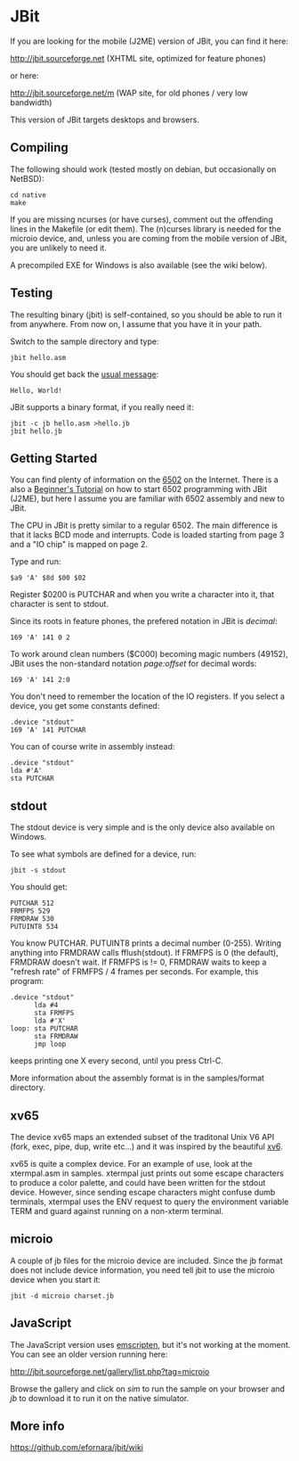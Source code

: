 JBit
====

If you are looking for the mobile (J2ME) version of JBit, you can find
it here:

<http://jbit.sourceforge.net> (XHTML site, optimized for feature phones)

or here:

<http://jbit.sourceforge.net/m> (WAP site, for old phones / very low bandwidth)

This version of JBit targets desktops and browsers.

Compiling
---------

The following should work (tested mostly on debian, but occasionally on
NetBSD):

	cd native
	make

If you are missing ncurses (or have curses), comment out the offending
lines in the Makefile (or edit them). The (n)curses library is needed
for the microio device, and, unless you are coming from the mobile
version of JBit, you are unlikely to need it.

A precompiled EXE for Windows is also available (see the wiki below).

Testing
-------

The resulting binary (jbit) is self-contained, so you should be able to
run it from anywhere.  From now on, I assume that you have it in your
path.

Switch to the sample directory and type:

	jbit hello.asm

You should get back the
[usual message](http://en.wikipedia.org/wiki/Hello_world_program):

	Hello, World!

JBit supports a binary format, if you really need it:

	jbit -c jb hello.asm >hello.jb
	jbit hello.jb

Getting Started
---------------

You can find plenty of information on the
[6502](http://en.wikipedia.org/wiki/MOS_Technology_6502) on the
Internet.  There is a also a
[Beginner's Tutorial](http://jbit.sourceforge.net//doc/tutorial_en.html)
on how to start 6502 programming with JBit (J2ME), but here I assume you
are familiar with 6502 assembly and new to JBit.

The CPU in JBit is pretty similar to a regular 6502. The main difference
is that it lacks BCD mode and interrupts. Code is loaded starting from
page 3 and a "IO chip" is mapped on page 2.

Type and run:

	$a9 'A' $8d $00 $02

Register $0200 is PUTCHAR and when you write a character into it,
that character is sent to stdout.

Since its roots in feature phones, the prefered notation in JBit is
*decimal*:

	169 'A' 141 0 2

To work around clean numbers ($C000) becoming magic numbers (49152),
JBit uses the non-standard notation *page:offset* for decimal words:

	169 'A' 141 2:0
	
You don't need to remember the location of the IO registers. If you
select a device, you get some constants defined:

	.device "stdout"
	169 'A' 141 PUTCHAR

You can of course write in assembly instead:

	.device "stdout"
	lda #'A'
	sta PUTCHAR

stdout
------

The stdout device is very simple and is the only device also available
on Windows.

To see what symbols are defined for a device, run:

	jbit -s stdout

You should get:

	PUTCHAR 512
	FRMFPS 529
	FRMDRAW 530
	PUTUINT8 534

You know PUTCHAR. PUTUINT8 prints a decimal number (0-255). Writing
anything into FRMDRAW calls fflush(stdout). If FRMFPS is 0 (the
default), FRMDRAW doesn't wait. If FRMFPS is != 0, FRMDRAW waits to keep
a "refresh rate" of FRMFPS / 4 frames per seconds. For example, this
program:

	.device "stdout"
	      lda #4
	      sta FRMFPS
	      lda #'X'
	loop: sta PUTCHAR
	      sta FRMDRAW
	      jmp loop

keeps printing one X every second, until you press Ctrl-C.

More information about the assembly format is in the samples/format
directory.

xv65
----

The device xv65 maps an extended subset of the traditonal Unix V6 API
(fork, exec, pipe, dup, write etc...) and it was inspired by the
beautiful [xv6](http://pdos.csail.mit.edu/6.828/2012/xv6.html).

xv65 is quite a complex device. For an example of use, look at the
xtermpal.asm in samples. xtermpal just prints out some escape characters
to produce a color palette, and could have been written for the stdout
device.  However, since sending escape characters might confuse dumb
terminals, xtermpal uses the ENV request to query the environment
variable TERM and guard against running on a non-xterm terminal.

microio
-------

A couple of jb files for the microio device are included. Since the jb
format does not include device information, you need tell jbit to use
the microio device when you start it:

	jbit -d microio charset.jb

JavaScript
----------

The JavaScript version uses
[emscripten](https://github.com/kripken/emscripten), but it's not
working at the moment. You can see an older version running here:

<http://jbit.sourceforge.net/gallery/list.php?tag=microio>

Browse the gallery and click on *sim* to run the sample on your browser
and *jb* to download it to run it on the native simulator.

More info
---------

<https://github.com/efornara/jbit/wiki>
